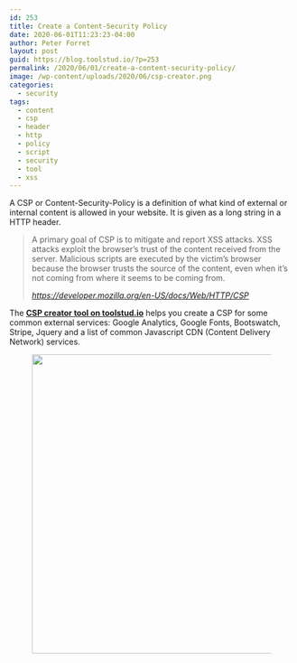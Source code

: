 ```yaml
---
id: 253
title: Create a Content-Security Policy
date: 2020-06-01T11:23:23-04:00
author: Peter Forret
layout: post
guid: https://blog.toolstud.io/?p=253
permalink: /2020/06/01/create-a-content-security-policy/
image: /wp-content/uploads/2020/06/csp-creator.png
categories:
  - security
tags:
  - content
  - csp
  - header
  - http
  - policy
  - script
  - security
  - tool
  - xss
---
```

 

A CSP or Content-Security-Policy is a definition of what kind of external or internal content is allowed in your website. It is given as a long string in a HTTP header.

<blockquote class="wp-block-quote">
  <p>
    A primary goal of CSP is to mitigate and report XSS attacks. XSS attacks exploit the browser&#8217;s trust of the content received from the server. Malicious scripts are executed by the victim&#8217;s browser because the browser trusts the source of the content, even when it&#8217;s not coming from where it seems to be coming from.
  </p>
  
  <cite><a href="https://developer.mozilla.org/en-US/docs/Web/HTTP/CSP">https://developer.mozilla.org/en-US/docs/Web/HTTP/CSP</a></cite>
</blockquote>

The [**CSP creator tool on toolstud.io**](https://toolstud.io/network/csp.php) helps you create a CSP for some common external services: Google Analytics, Google Fonts, Bootswatch, Stripe, Jquery and a list of common Javascript CDN (Content Delivery Network) services.<figure class="wp-block-image size-large">

<img loading="lazy" width="719" height="530" src="https://blog.toolstud.io/wp-content/uploads/2020/06/csp-creator.png" alt="" class="wp-image-257" srcset="https://blog.toolstud.io/wp-content/uploads/2020/06/csp-creator.png 719w, https://blog.toolstud.io/wp-content/uploads/2020/06/csp-creator-500x369.png 500w" sizes="(max-width: 719px) 100vw, 719px" /> </figure>